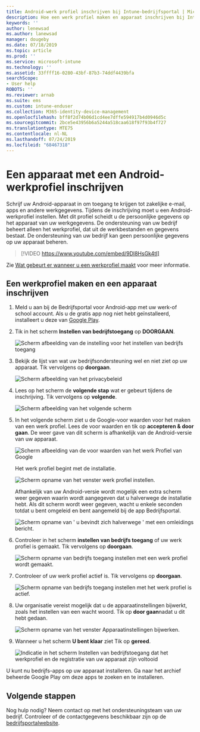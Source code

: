 ```yaml
---
title: Android-werk profiel inschrijven bij Intune-bedrijfsportal | Microsoft Docs
description: Hoe een werk profiel maken en apparaat inschrijven bij Intune-bedrijfsportal.
keywords: ''
author: lenewsad
ms.author: lanewsad
manager: dougeby
ms.date: 07/18/2019
ms.topic: article
ms.prod: ''
ms.service: microsoft-intune
ms.technology: ''
ms.assetid: 33ffff16-0280-43bf-87b3-74ddf4439bfa
searchScope:
- User help
ROBOTS: ''
ms.reviewer: arnab
ms.suite: ems
ms.custom: intune-enduser
ms.collection: M365-identity-device-management
ms.openlocfilehash: bff8f2d74b06d1cd4ee7dffe594917b4d0946d5c
ms.sourcegitcommit: 2bce5e43956b6a5244a518caa618f97f93b4f727
ms.translationtype: MTE75
ms.contentlocale: nl-NL
ms.lasthandoff: 07/24/2019
ms.locfileid: "68467318"
---
```

# <a name="enroll-device-with-android-work-profile"></a>Een apparaat met een Android-werkprofiel inschrijven

Schrijf uw Android-apparaat in om toegang te krijgen tot zakelijke e-mail, apps en andere werkgegevens. Tijdens de inschrijving moet u een Android-werkprofiel instellen. Met dit profiel scheidt u de persoonlijke gegevens op het apparaat van uw werkgegevens. De ondersteuning van uw bedrijf beheert alleen het werkprofiel, dat uit de werkbestanden en gegevens bestaat. De ondersteuning van uw bedrijf kan geen persoonlijke gegevens op uw apparaat beheren.
</br>
> [!VIDEO https://www.youtube.com/embed/9Dl8HsGk4tI]

Zie [Wat gebeurt er wanneer u een werkprofiel maakt](what-happens-when-you-create-a-work-profile-android.md) voor meer informatie.

## <a name="create-work-profile-and-enroll-device"></a>Een werkprofiel maken en een apparaat inschrijven

1. Meld u aan bij de Bedrijfsportal voor Android-app met uw werk-of school account. Als u de gratis app nog niet hebt geïnstalleerd, installeert u deze van [Google Play](https://play.google.com/store/apps/details?id=com.microsoft.windowsintune.companyportal).  

2. Tik in het scherm **Instellen van bedrijfstoegang** op **DOORGAAN**.  

    ![Scherm afbeelding van de instelling voor het instellen van bedrijfs toegang](./media/android-wp-02-1908.png)  

3. Bekijk de lijst van wat uw bedrijfsondersteuning wel en niet ziet op uw apparaat. Tik vervolgens op **doorgaan**.   

    ![Scherm afbeelding van het privacybeleid](./media/android-wp-03-1908.png)  

4. Lees op het scherm de **volgende stap** wat er gebeurt tijdens de inschrijving. Tik vervolgens op **volgende**.  

    ![Scherm afbeelding van het volgende scherm](./media/android-wp-04-1908.png)

5. In het volgende scherm ziet u de Google-voor waarden voor het maken van een werk profiel. Lees de voor waarden en tik op **accepteren &AMP; door gaan**. De weer gave van dit scherm is afhankelijk van de Android-versie van uw apparaat. 

    ![Scherm afbeelding van de voor waarden van het werk Profiel van Google](./media/android-wp-05-1908.png)  

    Het werk profiel begint met de installatie. 

     ![Scherm opname van het venster werk profiel instellen.](./media/android-wp-05a-1908.png) 

     Afhankelijk van uw Android-versie wordt mogelijk een extra scherm weer gegeven waarin wordt aangegeven dat u halverwege de installatie hebt. Als dit scherm wordt weer gegeven, wacht u enkele seconden totdat u bent omgeleid en bent aangemeld bij de app Bedrijfsportal.  

     ![Scherm opname van ' u bevindt zich halverwege ' met een omleidings bericht.](./media/android-wp-05b-1908.png) 

6. Controleer in het scherm **instellen van bedrijfs toegang** of uw werk profiel is gemaakt. Tik vervolgens op **doorgaan**.  

    ![Scherm opname van bedrijfs toegang instellen met een werk profiel wordt gemaakt.](./media/android-wp-06-1908.png)  

7. Controleer of uw werk profiel actief is. Tik vervolgens op **doorgaan**. 

    ![Scherm opname van bedrijfs toegang instellen met het werk profiel is actief.](./media/android-wp-07-1908.png)  

8. Uw organisatie vereist mogelijk dat u de apparaatinstellingen bijwerkt, zoals het instellen van een wacht woord. Tik op **door gaan**nadat u dit hebt gedaan.  

    ![Scherm opname van het venster Apparaatinstellingen bijwerken.](./media/android-wp-08-1908.png) 

9. Wanneer u het scherm **U bent klaar** ziet Tik op **gereed**.  

    ![Indicatie in het scherm Instellen van bedrijfstoegang dat het werkprofiel en de registratie van uw apparaat zijn voltooid](./media/android-wp-09-1908.png)  


U kunt nu bedrijfs-apps op uw apparaat installeren. Ga naar het archief beheerde Google Play om deze apps te zoeken en te installeren. 

## <a name="next-steps"></a>Volgende stappen  

Nog hulp nodig? Neem contact op met het ondersteuningsteam van uw bedrijf. Controleer of de contactgegevens beschikbaar zijn op de [bedrijfsportalwebsite](https://go.microsoft.com/fwlink/?linkid=2010980).
